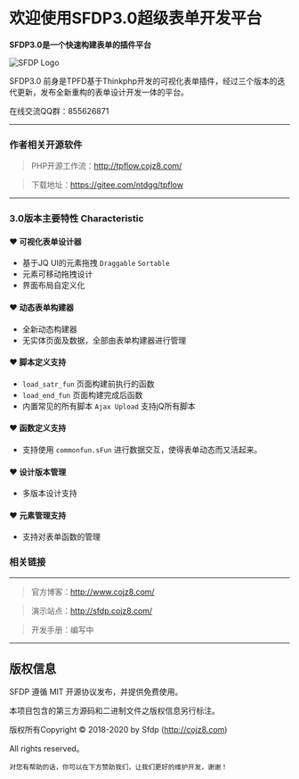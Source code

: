# 欢迎使用SFDP3.0超级表单开发平台

**SFDP3.0是一个快速构建表单的插件平台**


![SFDP Logo](http://sfdp.cojz8.com/logo.png "SFDP Logo")


SFDP3.0 前身是TPFD基于Thinkphp开发的可视化表单插件，经过三个版本的迭代更新，发布全新重构的表单设计开发一体的平台。

在线交流QQ群：855626871

----
### 作者相关开源软件


> PHP开源工作流：http://tpflow.cojz8.com/

> 下载地址：https://gitee.com/ntdgg/tpflow



----
### 3.0版本主要特性 Characteristic

#### &hearts; 可视化表单设计器

- 基于JQ UI的元素拖拽  `Draggable`   `Sortable`
- 元素可移动拖拽设计
- 界面布局自定义化

#### &hearts; 动态表单构建器

- 全新动态构建器
- 无实体页面及数据，全部由表单构建器进行管理

#### &hearts; 脚本定义支持
-  `load_satr_fun` 页面构建前执行的函数
- `load_end_fun` 页面构建完成后函数
- 内置常见的所有脚本 `Ajax Upload` 支持jQ所有脚本

#### &hearts; 函数定义支持
- 支持使用 `commonfun.sFun` 进行数据交互，使得表单动态而又活起来。

####  &hearts; 设计版本管理
- 多版本设计支持

#### &hearts; 元素管理支持
- 支持对表单函数的管理

### 相关链接
---

> 官方博客：http://www.cojz8.com/

> 演示站点：http://sfdp.cojz8.com/   

> 开发手册：编写中


---

## 版权信息

SFDP 遵循 MIT 开源协议发布，并提供免费使用。

本项目包含的第三方源码和二进制文件之版权信息另行标注。

版权所有Copyright © 2018-2020 by Sfdp (http://cojz8.com)

All rights reserved。

~~~
对您有帮助的话，你可以在下方赞助我们，让我们更好的维护开发，谢谢！
~~~